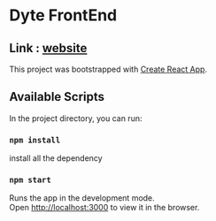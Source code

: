 # Dyte FrontEnd

## Link : <a href="https://dytefrontend.herokuapp.com/">website</a>

This project was bootstrapped with [Create React App](https://github.com/facebook/create-react-app).

## Available Scripts

In the project directory, you can run:

### `npm install`
install all the dependency

### `npm start`

Runs the app in the development mode.\
Open [http://localhost:3000](http://localhost:3000) to view it in the browser.







